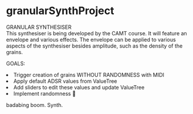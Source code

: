 # granularSynthProject

<head>
<meta charset="UTF-8">
</head>

GRANULAR SYNTHESISER <br />
This synthesiser is being developed by the CAMT course. It will feature an envelope and various
effects. The envelope can be applied to various aspects of the synthesiser besides amplitude,
such as the density of the grains.

GOALS: <br />
<li>Trigger creation of grains WITHOUT RANDOMNESS with MIDI <br />
<li>Apply default ADSR values from ValueTree <br />
<li>Add sliders to edit these values and update ValueTree <br />
<li>Implement randomness &#x1f352;

badabing boom. Synth.

</html>
